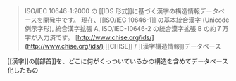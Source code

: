 
> ISO/IEC 10646-1:2000 の [[IDS 形式]]に基づく漢字の構造情報データベースを開発中です。 現在、[[ISO/IEC 10646-1]] の基本統合漢字 (Unicode 例示字形), 統合漢字拡張 A, ISO/IEC-10646-2 の統合漢字拡張 B の約７万字が入力済です。
[http://www.chise.org/ids/](http://www.chise.org/ids/)
[[CHISE]] / [[漢字構造情報]]データベース

[[漢字]]の[[部首]]を、どこに何がくっついているかの構造を含めてデータベース化したもの